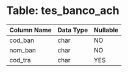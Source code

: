 # Table: tes_banco_ach

| Column Name | Data Type | Nullable |
|-------------|-----------|----------|
| cod_ban | char | NO |
| nom_ban | char | NO |
| cod_tra | char | YES |
